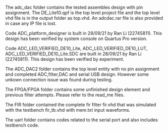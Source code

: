 The adc_dac folder contains the tested assembles design with pin assignment. The DE_Lite10.qpf is the top level project file and the top level vhd file is in the output folder as top.vhd. An adcdac.rar file is also provided in case any IP file is lost.  

Code ADC_platform_designer is built in 28/09/21 by Ran Li (22745811). This design has been verified by system console on Quartus Pro version.  

Code ADC_LED_VERIFIED_DE10_Lite, ADC_LED_VERIFIED_DE10_LUT, ADC_LED_VERIFIED_DE10_Lite.SDC are built in 28/09/21 by Ran Li (22745811). This design has been verified by experiment.  

The ADC_DAC2 folder contains the top level entity with no pin assignment and completed ADC,filter,DAC and serial USB design. However some unkown connection issue was found during testing.    

The FPGA/FPGA folder contains some unfinished design element and previous filter attempts. Please refer to the read_me files.  

The FIR folder contained the complete fir filter fir.vhd that was simulated with the testbench fir_tb.vhd with mem.txt input waveforms.  

The uart folder contains codes related to the serial port and also includes testbench code.
